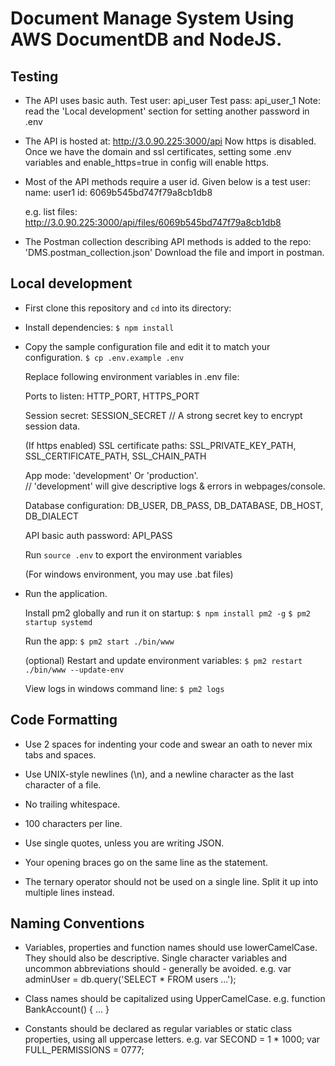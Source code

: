 # Document Manage System Using AWS DocumentDB and NodeJS.


## Testing

* The API uses basic auth. 
  Test user: api_user
  Test pass: api_user_1
  Note: read the 'Local development' section for setting another password in .env

* The API is hosted at: http://3.0.90.225:3000/api
  Now https is disabled. Once we have the domain and ssl certificates, 
  setting some .env variables and enable_https=true in config will enable https.

* Most of the API methods require a user id. Given below is a test user:
  name: user1
  id: 6069b545bd747f79a8cb1db8
  
  e.g. list files: http://3.0.90.225:3000/api/files/6069b545bd747f79a8cb1db8

* The Postman collection describing API methods is added to the repo: 'DMS.postman_collection.json'
  Download the file and import in postman.

## Local development

* First clone this repository and `cd` into its directory:

* Install dependencies: `$ npm install`

* Copy the sample configuration file and edit it to match your configuration.
  `$ cp .env.example .env`

  Replace following environment variables in .env file:

  Ports to listen: HTTP_PORT, HTTPS_PORT

  Session secret: SESSION_SECRET // A strong secret key to encrypt session data.

  (If https enabled) SSL certificate paths: SSL_PRIVATE_KEY_PATH, SSL_CERTIFICATE_PATH, SSL_CHAIN_PATH

  App mode: 'development' Or 'production'.  
  // 'development' will give descriptive logs & errors in webpages/console.

  Database configuration: DB_USER,  DB_PASS,  DB_DATABASE,  DB_HOST,  DB_DIALECT

  API basic auth password: API_PASS

  Run `source .env` to export the environment variables

  (For windows environment, you may use .bat files)
* Run the application.

  Install pm2 globally and run it on startup: 
  `$ npm install pm2 -g` 
  `$ pm2 startup systemd`

  Run the app: `$ pm2 start ./bin/www`

  (optional) Restart and update environment variables: `$ pm2 restart ./bin/www --update-env`

  View logs in windows command line: `$ pm2 logs`


## Code Formatting

* Use 2 spaces for indenting your code and swear an oath to never mix tabs and spaces.

* Use UNIX-style newlines (\n), and a newline character as the last character of a file.

* No trailing whitespace.

* 100 characters per line.

* Use single quotes, unless you are writing JSON.

* Your opening braces go on the same line as the statement.

* The ternary operator should not be used on a single line. Split it up into multiple lines instead.

## Naming Conventions

* Variables, properties and function names should use lowerCamelCase. 
  They should also be descriptive. Single character variables and uncommon abbreviations should -
  generally be avoided. e.g. var adminUser = db.query('SELECT * FROM users ...');

* Class names should be capitalized using UpperCamelCase.
  e.g. function BankAccount() { ... }

* Constants should be declared as regular variables or static class properties, 
  using all uppercase letters.
  e.g. var SECOND = 1 * 1000;
       var FULL_PERMISSIONS = 0777;